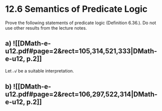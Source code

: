 

# 12.6		Semantics of Predicate Logic
Prove the following statements of predicate logic (Definition 6.36.). Do not use other results from the lecture notes.

## a) ![[DMath-e-u12.pdf#page=2&rect=105,314,521,333|DMath-e-u12, p.2]]

Let $\mathcal{A}$ be a suitable interpretation.

## b) ![[DMath-e-u12.pdf#page=2&rect=106,297,522,314|DMath-e-u12, p.2]]


